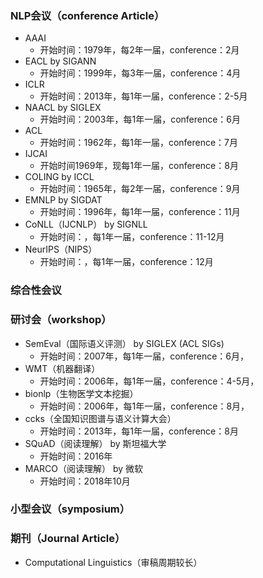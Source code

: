 ### NLP会议（conference Article）
- AAAI
  - 开始时间：1979年，每2年一届，conference：2月
- EACL by SIGANN
  - 开始时间：1999年，每3年一届，conference：4月
- ICLR
  - 开始时间：2013年，每1年一届，conference：2-5月
- NAACL by SIGLEX
  - 开始时间：2003年，每1年一届，conference：6月
- ACL
  - 开始时间：1962年，每1年一届，conference：7月
- IJCAI
  - 开始时间1969年，现每1年一届，conference：8月
- COLING by ICCL
  - 开始时间：1965年，每2年一届，conference：9月
- EMNLP by SIGDAT
  - 开始时间：1996年，每1年一届，conference：11月
- CoNLL（IJCNLP） by SIGNLL
  - 开始时间：，每1年一届，conference：11-12月
- NeurIPS（NIPS）
  - 开始时间：，每1年一届，conference：12月


### 综合性会议

### 研讨会（workshop）
- SemEval（国际语义评测） by SIGLEX (ACL SIGs)
  - 开始时间：2007年，每1年一届，conference：6月，
- WMT（机器翻译）
  - 开始时间：2006年，每1年一届，conference：4-5月，
- bionlp（生物医学文本挖掘）
  - 开始时间：2006年，每1年一届，conference：8月，
- ccks（全国知识图谱与语义计算大会）
  - 开始时间：2013年，每1年一届，conference：8月
- SQuAD（阅读理解） by 斯坦福大学
  - 开始时间：2016年
- MARCO（阅读理解） by 微软
  - 开始时间：2018年10月

### 小型会议（symposium）
### 期刊（Journal Article）
- Computational Linguistics（审稿周期较长）
